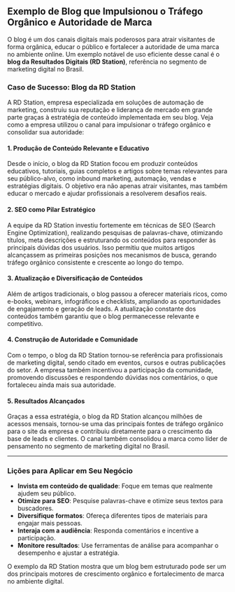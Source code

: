 ## Exemplo de Blog que Impulsionou o Tráfego Orgânico e Autoridade de Marca

O blog é um dos canais digitais mais poderosos para atrair visitantes de forma orgânica, educar o público e fortalecer a autoridade de uma marca no ambiente online. Um exemplo notável de uso eficiente desse canal é o **blog da Resultados Digitais (RD Station)**, referência no segmento de marketing digital no Brasil.

### Caso de Sucesso: Blog da RD Station

A RD Station, empresa especializada em soluções de automação de marketing, construiu sua reputação e liderança de mercado em grande parte graças à estratégia de conteúdo implementada em seu blog. Veja como a empresa utilizou o canal para impulsionar o tráfego orgânico e consolidar sua autoridade:

#### 1. **Produção de Conteúdo Relevante e Educativo**

Desde o início, o blog da RD Station focou em produzir conteúdos educativos, tutoriais, guias completos e artigos sobre temas relevantes para seu público-alvo, como inbound marketing, automação, vendas e estratégias digitais. O objetivo era não apenas atrair visitantes, mas também educar o mercado e ajudar profissionais a resolverem desafios reais.

#### 2. **SEO como Pilar Estratégico**

A equipe da RD Station investiu fortemente em técnicas de SEO (Search Engine Optimization), realizando pesquisas de palavras-chave, otimizando títulos, meta descrições e estruturando os conteúdos para responder às principais dúvidas dos usuários. Isso permitiu que muitos artigos alcançassem as primeiras posições nos mecanismos de busca, gerando tráfego orgânico consistente e crescente ao longo do tempo.

#### 3. **Atualização e Diversificação de Conteúdos**

Além de artigos tradicionais, o blog passou a oferecer materiais ricos, como e-books, webinars, infográficos e checklists, ampliando as oportunidades de engajamento e geração de leads. A atualização constante dos conteúdos também garantiu que o blog permanecesse relevante e competitivo.

#### 4. **Construção de Autoridade e Comunidade**

Com o tempo, o blog da RD Station tornou-se referência para profissionais de marketing digital, sendo citado em eventos, cursos e outras publicações do setor. A empresa também incentivou a participação da comunidade, promovendo discussões e respondendo dúvidas nos comentários, o que fortaleceu ainda mais sua autoridade.

#### 5. **Resultados Alcançados**

Graças a essa estratégia, o blog da RD Station alcançou milhões de acessos mensais, tornou-se uma das principais fontes de tráfego orgânico para o site da empresa e contribuiu diretamente para o crescimento da base de leads e clientes. O canal também consolidou a marca como líder de pensamento no segmento de marketing digital no Brasil.

---

### Lições para Aplicar em Seu Negócio

- **Invista em conteúdo de qualidade**: Foque em temas que realmente ajudem seu público.
- **Otimize para SEO**: Pesquise palavras-chave e otimize seus textos para buscadores.
- **Diversifique formatos**: Ofereça diferentes tipos de materiais para engajar mais pessoas.
- **Interaja com a audiência**: Responda comentários e incentive a participação.
- **Monitore resultados**: Use ferramentas de análise para acompanhar o desempenho e ajustar a estratégia.

O exemplo da RD Station mostra que um blog bem estruturado pode ser um dos principais motores de crescimento orgânico e fortalecimento de marca no ambiente digital.